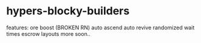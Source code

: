 # hypers-blocky-builders
features:
ore boost (BROKEN RN)
auto ascend
auto revive
randomized wait times
escrow layouts
more soon..
